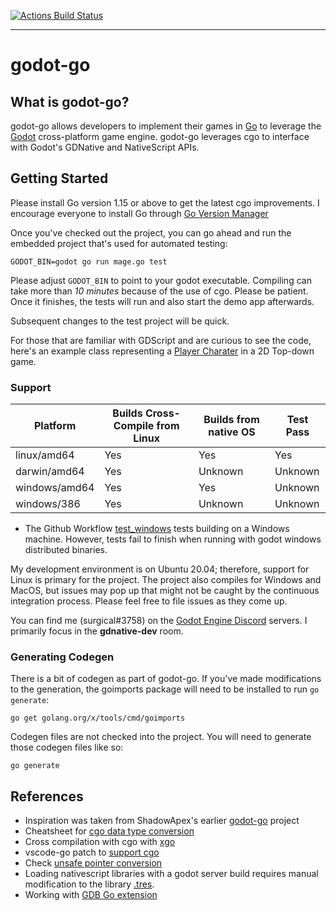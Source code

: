 [![Actions Build Status](https://github.com/godot-go/godot-go/workflows/godot-go%20CI/badge.svg)](https://github.com/godot-go/godot-go/actions?query=workflow%3Agodot-go+branch%3Amaster)

---

# godot-go

## What is godot-go?

godot-go allows developers to implement their games in [Go](https://golang.org/) to leverage the [Godot](https://github.com/godotengine/godot) cross-platform game engine. godot-go leverages cgo to interface with Godot's GDNative and NativeScript APIs.


## Getting Started

Please install Go version 1.15 or above to get the latest cgo improvements. I encourage everyone to install Go through [Go Version Manager](https://github.com/moovweb/gvm)

Once you've checked out the project, you can go ahead and run the embedded project that's used for automated testing:

    GODOT_BIN=godot go run mage.go test

Please adjust `GODOT_BIN` to point to your godot executable. Compiling can take more than *10 minutes* because of the use of cgo. Please be patient. Once it finishes, the tests will run and also start the demo app afterwards.

Subsequent changes to the test project will be quick.

For those that are familiar with GDScript and are curious to see the code, here's an example class representing a [Player Charater](test/pkg/gdnativetest/object_player_character.go) in a 2D Top-down game.


### Support

| Platform      | Builds Cross-Compile from Linux | Builds from native OS | Test Pass |
| ------------- | ------------------------------- | --------------------- | --------- |
| linux/amd64   | Yes                             | Yes                   | Yes       |
| darwin/amd64  | Yes                             | Unknown               | Unknown   |
| windows/amd64 | Yes                             | Yes                   | Unknown   |
| windows/386   | Yes                             | Unknown               | Unknown   |

* The Github Workflow [test_windows](.github/workflows/test_windows.yaml) tests building on a Windows machine. However, tests fail to finish when running with godot windows distributed binaries.

My development environment is on Ubuntu 20.04; therefore, support for Linux is primary for the project. The project also compiles for Windows and MacOS, but issues may pop up that might not be caught by the continuous integration process. Please feel free to file issues as they come up.

You can find me (surgical#3758) on the [Godot Engine Discord](https://discord.gg/qZHMsDg) servers. I primarily focus in the **gdnative-dev** room.

### Generating Codegen

There is a bit of codegen as part of godot-go. If you've made modifications to the generation, the goimports package will need to be installed to run `go generate`:

    go get golang.org/x/tools/cmd/goimports

Codegen files are not checked into the project. You will need to generate those codegen files like so:

    go generate
    

## References

* Inspiration was taken from ShadowApex's earlier [godot-go](https://github.com/ShadowApex/godot-go) project
* Cheatsheet for [cgo data type conversion](https://gist.github.com/zchee/b9c99695463d8902cd33)
* Cross compilation with cgo with [xgo](https://github.com/karalabe/xgo)
* vscode-go patch to [support cgo](https://github.com/golang/go/issues/35721#issuecomment-568543991)
* Check [unsafe pointer conversion](https://blog.gopheracademy.com/advent-2019/safe-use-of-unsafe-pointer/)
* Loading nativescript libraries with a godot server build requires manual modification to the library [.tres](https://godotengine.org/qa/63890/how-to-open-gdnative-projects-with-headless-server-godot).
* Working with [GDB Go extension](https://nanxiao.me/en/the-tips-of-using-gdb-to-debug-golang-program/)
